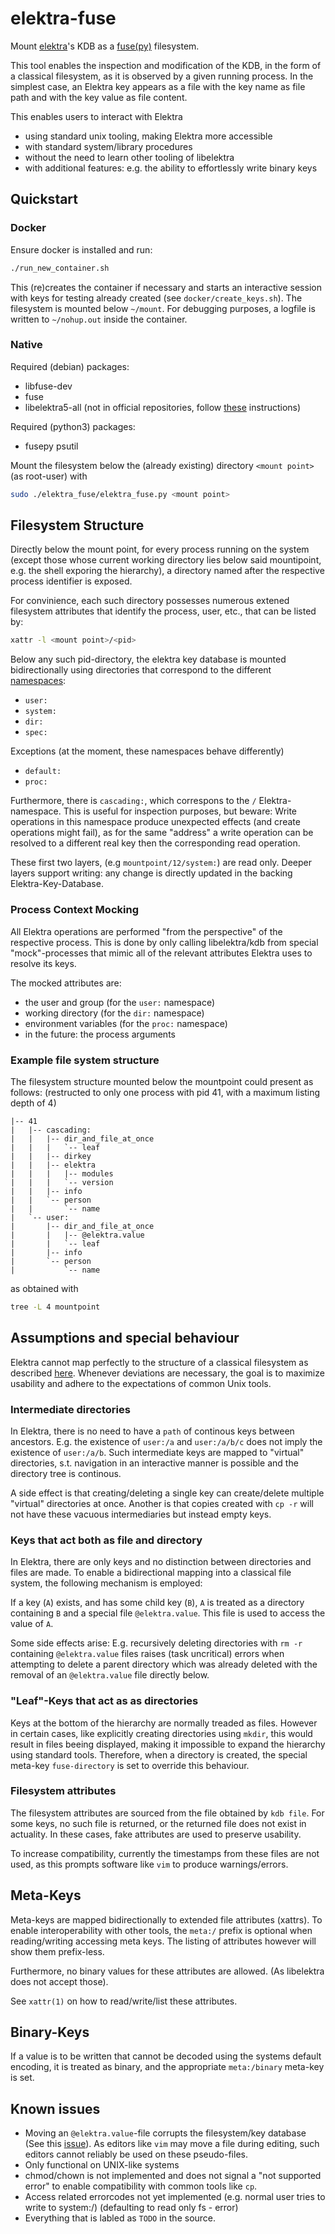 # elektra-fuse

Mount [elektra](https://www.libelektra.org)'s KDB as a [fuse(py)](https://github.com/fusepy/fusepy) filesystem.

This tool enables the inspection and modification of the KDB, in the form of a classical filesystem, as it is observed by a given running process.
In the simplest case, an Elektra key appears as a file with the key name as file path and with the key value as file content.

This enables users to interact with Elektra
- using standard unix tooling, making Elektra more accessible
- with standard system/library procedures
- without the need to learn other tooling of libelektra
- with additional features: e.g. the ability to effortlessly write binary keys

## Quickstart

### Docker

Ensure docker is installed and run:
```sh
./run_new_container.sh
```
This (re)creates the container if necessary and starts an interactive session with keys for testing already created (see `docker/create_keys.sh`).
The filesystem is mounted below `~/mount`.
For debugging purposes, a logfile is written to `~/nohup.out` inside the container. 

### Native

Required (debian) packages:
- libfuse-dev
- fuse
- libelektra5-all (not in official repositories, follow [these](https://www.libelektra.org/installation/installation) instructions)

Required (python3) packages:
- fusepy psutil

Mount the filesystem below the (already existing) directory `<mount point>` (as root-user) with
```sh
sudo ./elektra_fuse/elektra_fuse.py <mount point>
```

## Filesystem Structure

Directly below the mount point, for every process running on the system (except those whose current working directory lies below said mountipoint, e.g. the shell exporing the hierarchy), a directory named after the respective process identifier is exposed.

For convinience, each such directory possesses numerous extened filesystem attributes that identify the process, user, etc., that can be listed by:

```sh
xattr -l <mount point>/<pid>
```

Below any such pid-directory, the elektra key database is mounted bidirectionally using directories that correspond to the different [namespaces](https://www.libelektra.org/tutorials/namespaces):

- `user:`
- `system:`
- `dir:`
- `spec:`

Exceptions (at the moment, these namespaces behave differently)
- `default:`
- `proc:`

Furthermore, there is `cascading:`, which correspons to the `/` Elektra-namespace.
This is useful for inspection purposes, but beware:
Write operations in this namespace produce unexpected effects (and create operations might fail), as for the same "address" a write operation can be resolved to a different real key then the corresponding read operation.

These first two layers, (e.g `mountpoint/12/system:`) are read only. Deeper layers support writing: any change is directly updated in the backing Elektra-Key-Database.

### Process Context Mocking

All Elektra operations are performed "from the perspective" of the respective process.
This is done by only calling libelektra/kdb from special "mock"-processes that mimic all of the relevant attributes Elektra uses to resolve its keys.

The mocked attributes are:
- the user and group (for the `user:` namespace)
- working directory (for the `dir:` namespace)
- environment variables (for the `proc:` namespace)
- in the future: the process arguments


### Example file system structure

The filesystem structure mounted below the mountpoint could present as follows: (restructed to only one process with pid 41, with a maximum listing depth of 4)

```
|-- 41
|   |-- cascading:
|   |   |-- dir_and_file_at_once
|   |   |   `-- leaf
|   |   |-- dirkey
|   |   |-- elektra
|   |   |   |-- modules
|   |   |   `-- version
|   |   |-- info
|   |   `-- person
|   |       `-- name
|   `-- user:
|       |-- dir_and_file_at_once
|       |   |-- @elektra.value
|       |   `-- leaf
|       |-- info
|       `-- person
|           `-- name

```
as obtained with
```sh
tree -L 4 mountpoint
```



## Assumptions and special behaviour

Elektra cannot map perfectly to the structure of a classical filesystem as described [here](https://www.libelektra.org/docgettingstarted/big-picture).
Whenever deviations are necessary, the goal is to maximize usability and adhere to the expectations of common Unix tools.

### Intermediate directories

In Elektra, there is no need to have a `path` of continous keys between ancestors.
E.g. the existence of `user:/a` and `user:/a/b/c` does not imply the existence of `user:/a/b`.
Such intermediate keys are mapped to "virtual" directories, s.t. navigation in an interactive manner is possible and the directory tree is continous.

A side effect is that creating/deleting a single key can create/delete multiple "virtual" directories at once.
Another is that copies created with `cp -r` will not have these vacuous intermediaries but instead empty keys.

### Keys that act both as file and directory

In Elektra, there are only keys and no distinction between directories and files are made. To enable a bidirectional mapping into a classical file system, the following mechanism is employed:

If a key (`A`) exists, and has some child key (`B`), `A` is treated as a directory containing `B` and a special file `@elektra.value`. This file is used to access the value of `A`.

Some side effects arise:
E.g. recursively deleting directories with `rm -r` containing `@elektra.value` files raises (task uncritical) errors when attempting to delete a parent directory which was already deleted with the removal of an `@elektra.value` file directly below.

### "Leaf"-Keys that act as as directories

Keys at the bottom of the hierarchy are normally treaded as files. However in certain cases, like explicitly creating directories using `mkdir`, this would result in files beeing displayed, making it impossible to expand the hierarchy using standard tools.
Therefore, when a directory is created, the special meta-key `fuse-directory` is set to override this behaviour.

### Filesystem attributes

The filesystem attributes are sourced from the file obtained by `kdb file`.
For some keys, no such file is returned, or the returned file does not exist in actuality. In these cases, fake attributes are used to preserve usability.

To increase compatibility, currently the timestamps from these files are not used, as this prompts software like `vim` to produce warnings/errors.

## Meta-Keys

Meta-keys are mapped bidirectionally to extended file attributes (xattrs).
To enable interoperability with other tools, the `meta:/` prefix is optional when reading/writing accessing meta keys. The listing of attributes however will show them prefix-less.

Furthermore, no binary values for these attributes are allowed. (As libelektra does not accept those).

See `xattr(1)` on how to read/write/list these attributes.

## Binary-Keys

If a value is to be written that cannot be decoded using the systems default encoding, it is treated as binary, and the appropriate `meta:/binary` meta-key is set.

## Known issues

- Moving an ``@elektra.value``-file corrupts the filesystem/key database (See this [issue](https://issues.libelektra.org/3648)). As editors like `vim` may move a file during editing, such editors cannot reliably be used on these pseudo-files.
- Only functional on UNIX-like systems
- chmod/chown is not implemented and does not signal a "not supported error" to enable compatibility with common tools like `cp`.
- Access related errorcodes not yet implemented (e.g. normal user tries to write to system:/) (defaulting to read only fs - error)
- Everything that is labled as `TODO` in the source.
